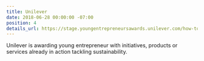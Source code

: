 ```yaml
---
title: Unilever
date: 2018-06-28 00:00:00 -07:00
position: 4
details_url: https://stage.youngentrepreneursawards.unilever.com/how-to-enter
---
```


Unilever is awarding young entrepreneur with initiatives, products or services already in action tackling sustainability.

